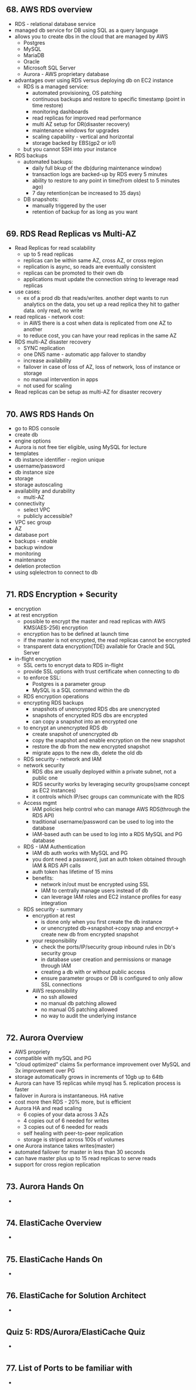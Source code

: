 ## 68. AWS RDS overview

- RDS - relational database service
- managed db service for DB using SQL as a query language
- allows you to create dbs in the cloud that are managed by AWS
  - Postgres
  - MySQL
  - MariaDB
  - Oracle
  - Microsoft SQL Server
  - Aurora - AWS proprietary database
- advantages over using RDS versus deploying db on EC2 instance
  - RDS is a managed service:
    - automated provisioning, OS patching
    - continuous backups and restore to specific timestamp (point in time restore)
    - monitoring dashboards
    - read replicas for improved read performance
    - multi AZ setup for DR(disaster recovery)
    - maintenance windows for upgrades
    - scaling capability - vertical and horizontal
    - storage backed by EBS(gp2 or io1)
  - but you cannot SSH into your instance
- RDS backups
  - automated backups:
    - daily full bkup of the db(during maintenance window)
    - transaction logs are backed-up by RDS every 5 minutes
    - ability to restore to any point in time(from oldest to 5 minutes ago)
    - 7 day retention(can be increased to 35 days)
  - DB snapshots:
    - manually triggered by the user
    - retention of backup for as long as you want

#

## 69. RDS Read Replicas vs Multi-AZ

- Read Replicas for read scalability
  - up to 5 read replicas
  - replicas can be within same AZ, cross AZ, or cross region
  - replication is async, so reads are eventually consistent
  - replicas can be promoted to their own db
  - applications must update the connection string to leverage read replicas
- use cases:
  - ex of a prod db that reads/writes. another dept wants to run analytics on the data, you set up a read replica they hit to gather data. only read, no write
- read replicas - network cost:
  - in AWS there is a cost when data is replicated from one AZ to another
  - to reduce cost, you can have your read replicas in the same AZ
- RDS multi-AZ disaster recovery
  - SYNC replication
  - one DNS name - automatic app failover to standby
  - increase availability
  - failover in case of loss of AZ, loss of network, loss of instance or storage
  - no manual intervention in apps
  - not used for scaling
- Read replicas can be setup as multi-AZ for disaster recovery

#

## 70. AWS RDS Hands On

- go to RDS console
- create db
- engine options
- Aurora is not free tier eligible, using MySQL for lecture
- templates
- db instance identifier - region unique
- username/password
- db instance size
- storage
- storage autoscaling
- availability and durability
  - multi-AZ
- connectivity
  - select VPC
  - publicly accessible?
- VPC sec group
- AZ
- database port
- backups - enable
- backup window
- monitoring
- maintenance
- deletion protection
- using sqlelectron to connect to db

#

## 71. RDS Encryption + Security

- encryption
- at rest encryption
  - possible to encrypt the master and read replicas with AWS KMS(AES-256) encryption
  - encryption has to be defined at launch time
  - if the master is not encrypted, the read replicas cannot be encrypted
  - transparent data encryption(TDE) available for Oracle and SQL Server
- in-flight encryption
  - SSL certs to encrypt data to RDS in-flight
  - provide SSL options with trust certificate when connecting to db
  - to enforce SSL:
    - Postgres is a parameter group
    - MySQL is a SQL command within the db
  - RDS encryption operations
  - encrypting RDS backups
    - snapshots of unencrypted RDS dbs are unencrypted
    - snapshots of encrypted RDS dbs are encrypted
    - can copy a snapshot into an encrypted one
  - to encrypt an unencrypted RDS db
    - create snapshot of unencrypted db
    - copy the snapshot and enable encryption on the new snapshot
    - restore the db from the new encrypted snapshot
    - migrate apps to the new db, delete the old db
  - RDS security - network and IAM
  - network security
    - RDS dbs are usually deployed within a private subnet, not a public one
    - RDS security works by leveraging security groups(same concept as EC2 instances)
    - it controls which IP/sec groups can communicate with the RDS
  - Access mgmt
    - IAM policies help control who can manage AWS RDS(through the RDS API)
    - traditional username/password can be used to log into the database
    - IAM-based auth can be used to log into a RDS MySQL and PG database
  - RDS - IAM Authentication
    - IAM db auth works with MySQL and PG
    - you dont need a password, just an auth token obtained through IAM & RDS API calls
    - auth token has lifetime of 15 mins
    - benefits:
      - network in/out must be encrypted using SSL
      - IAM to centrally manage users instead of db
      - can leverage IAM roles and EC2 instance profiles for easy integration
  - RDS security - summary
    - encryption at rest
      - is done only when you first create the db instance
      - or unencrypted db->snapshot->copy snap and encrpyt-> create new db from encrypted snapshot
    - your responsibility
      - check the ports/IP/security group inbound rules in Db's security group
      - in database user creation and permissions or manage through IAM
      - creating a db with or without public access
      - ensure parameter groups or DB is configured to only allow SSL connections
    - AWS responsibility
      - no ssh allowed
      - no manual db patching allowed
      - no manual OS patching allowed
      - no way to audit the underlying instance

#

## 72. Aurora Overview

- AWS propriety
- compatible with mySQL and PG
- "cloud optimized" claims 5x performance improvement over MySQL and 3x improvement over PG
- storage automatically grows in increments of 10gb up to 64tb
- Aurora can have 15 replicas while mysql has 5. replication process is faster
- failover in Aurora is instantaneous. HA native
- cost more then RDS - 20% more, but is efficient
- Aurora HA and read scaling
  - 6 copies of your data across 3 AZs
  - 4 copies out of 6 needed for writes
  - 3 copies out of 6 needed for reads
  - self healing with peer-to-peer replication
  - storage is striped across 100s of volumes
- one Aurora instance takes writes(master)
- automated failover for master in less than 30 seconds
- can have master plus up to 15 read replicas to serve reads
- support for cross region replication

#

## 73. Aurora Hands On

-

#

## 74. ElastiCache Overview

-

#

## 75. ElastiCache Hands On

-

#

## 76. ElastiCache for Solution Architect

-

#

## Quiz 5: RDS/Aurora/ElastiCache Quiz

-

#

## 77. List of Ports to be familiar with

-

#
